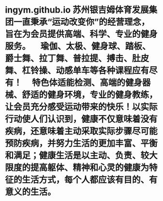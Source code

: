 # ingym.github.io  苏州银吉姆体育发展集团一直秉承“运动改变你”的经营理念，旨在为会员提供高端、科学、专业的健身服务。      瑜伽、太极、健身球、踏板、爵士舞、拉丁舞、普拉提、搏击、肚皮舞、杠铃操、动感单车等各种课程应有尽有！      特色体适能检测、高端的健身器械、舒适的健身环境，专业的健身教练，让会员充分感受运动带来的快乐！以实际行动使人们认识到，健康不仅意味着没有疾病，还意味着主动采取实际步骤尽可能预防疾病，并努力生活的更加丰富、平衡和满足；健康生活是以主动、负责、较大限度的提高躯体、精神和心灵的健康为特征的生活方式，每个人都应该有目的、有意义的生活。
